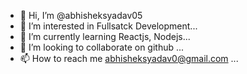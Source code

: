 - 👋 Hi, I’m @abhisheksyadav05
- 👀 I’m interested in Fullsatck Development...
- 🌱 I’m currently learning Reactjs, Nodejs...
- 💞️ I’m looking to collaborate on github ...
- 📫 How to reach me abhisheksyadav0@gmail.com ...

<!---
abhisheksyadav05/abhisheksyadav05 is a ✨ special ✨ repository because its `README.md` (this file) appears on your GitHub profile.
You can click the Preview link to take a look at your changes.
--->
